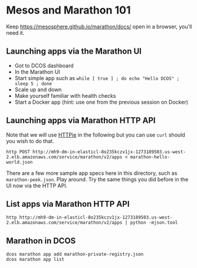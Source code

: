 # Mesos and Marathon 101

Keep https://mesosphere.github.io/marathon/docs/ open in a browser, you'll need it.


## Launching apps via the Marathon UI 

- Got to DCOS dashboard
- In the Marathon UI
 - Start simple app such as `while [ true ] ; do echo "Hello DCOS" ; sleep 5 ; done`
 - Scale up and down
 - Make yourself familiar with health checks 
 - Start a Docker app (hint: use one from the previous session on Docker)

## Launching apps via Marathon HTTP API

Note that we will use [HTTPie](http://httpie.org) in the following but you can use `curl` should you wish to do that.

    http POST http://mh9-dm-in-elasticl-8o235kczv1jx-1273189503.us-west-2.elb.amazonaws.com/service/marathon/v2/apps < marathon-hello-world.json

There are a few more sample app specs here in this directory, such as `marathon-peek.json`. Play around. Try the same things you did before in the UI now via the HTTP API.

## List apps via Marathon HTTP API

    http http://mh9-dm-in-elasticl-8o235kczv1jx-1273189503.us-west-2.elb.amazonaws.com/service/marathon/v2/apps | python -mjson.tool


## Marathon in DCOS

    dcos marathon app add marathon-private-registry.json
    dcos marathon app list
